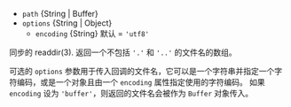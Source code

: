 <!-- YAML
added: v0.1.21
-->

* `path` {String | Buffer}
* `options` {String | Object}
  * `encoding` {String} 默认 = `'utf8'`

同步的 readdir(3). 
返回一个不包括 `'.'` 和 `'..'` 的文件名的数组。

可选的 `options` 参数用于传入回调的文件名，它可以是一个字符串并指定一个字符编码，或是一个对象且由一个 `encoding` 属性指定使用的字符编码。
如果 `encoding` 设为 `'buffer'`，则返回的文件名会被作为 `Buffer` 对象传入。

